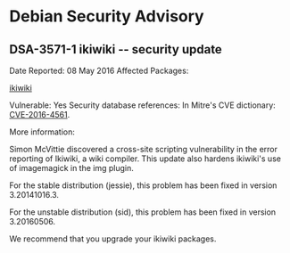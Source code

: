 
Debian Security Advisory
========================


DSA-3571-1 ikiwiki -- security update
-------------------------------------



Date Reported:
08 May 2016
Affected Packages:

[ikiwiki](https://packages.debian.org/src:ikiwiki)

Vulnerable:
Yes
Security database references:
In Mitre's CVE dictionary: [CVE-2016-4561](https://security-tracker.debian.org/tracker/CVE-2016-4561).  

More information:

Simon McVittie discovered a cross-site scripting vulnerability in the
error reporting of Ikiwiki, a wiki compiler. This update also hardens
ikiwiki's use of imagemagick in the img plugin.


For the stable distribution (jessie), this problem has been fixed in
version 3.20141016.3.


For the unstable distribution (sid), this problem has been fixed in
version 3.20160506.


We recommend that you upgrade your ikiwiki packages.





